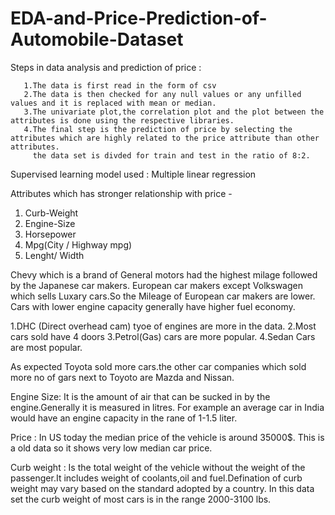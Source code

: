 # EDA-and-Price-Prediction-of-Automobile-Dataset

Steps in data analysis and prediction of price :
     
       1.The data is first read in the form of csv
       2.The data is then checked for any null values or any unfilled values and it is replaced with mean or median.
       3.The univariate plot,the correlation plot and the plot between the attributes is done using the respective libraries.
       4.The final step is the prediction of price by selecting the attributes which are highly related to the price attribute than other attributes.
         the data set is divded for train and test in the ratio of 8:2.

Supervised learning model used : Multiple linear regression  

Attributes which has stronger relationship with price -
1. Curb-Weight
2. Engine-Size
3. Horsepower
4. Mpg(City / Highway mpg)
5. Lenght/ Width

Chevy which is a brand of General motors had the highest milage followed by the Japanese car makers.
European car makers except Volkswagen which sells Luxary cars.So the Mileage of European car makers are lower.
Cars with lower engine capacity generally have higher fuel economy.

1.DHC (Direct overhead cam) tyoe of engines are more in the data.
2.Most cars sold have 4 doors
3.Petrol(Gas) cars are more popular.
4.Sedan Cars are most popular.

As expected Toyota sold more cars.the other car companies which sold more no of gars next to Toyoto are Mazda and Nissan.

Engine Size: It is the amount of air that can be sucked in by the engine.Generally it is measured in litres.
             For example an average car in India would have an engine capacity in the rane of 1-1.5 liter.

Price : In US today the median price of the vehicle is around 35000$.
        This is a old data so it shows very low median car price.

Curb weight : Is the total weight of the vehicle without the weight of the passenger.It includes weight of coolants,oil and fuel.Defination of curb weight may vary based on the standard adopted by a country.
              In this data set the curb weight of most cars is in the range 2000-3100 lbs.  

